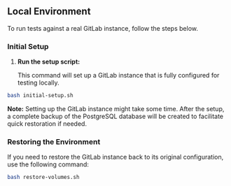 ## Local Environment

To run tests against a real GitLab instance, follow the steps below.

### Initial Setup

1. **Run the setup script:**

   This command will set up a GitLab instance that is fully configured for testing locally.

```bash
bash initial-setup.sh
```

   **Note:** Setting up the GitLab instance might take some time. After the setup, a complete backup of the PostgreSQL database will be created to facilitate quick restoration if needed.

### Restoring the Environment

If you need to restore the GitLab instance back to its original configuration, use the following command:

```bash
bash restore-volumes.sh
```
